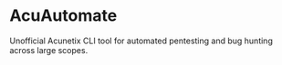 # AcuAutomate
Unofficial Acunetix CLI tool for automated pentesting and bug hunting across large scopes.
